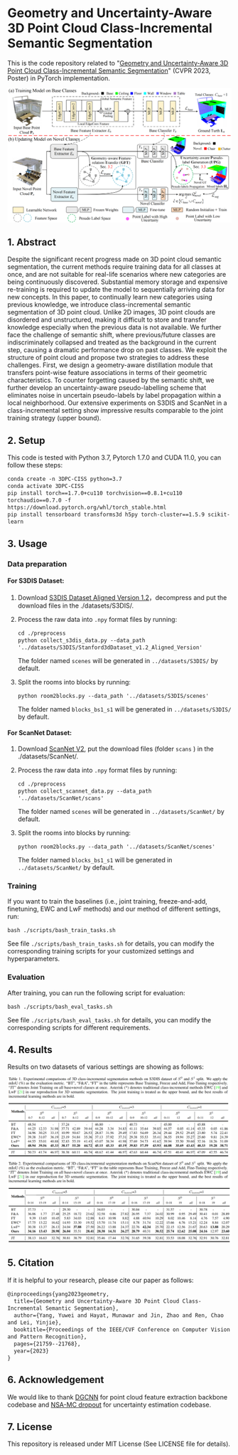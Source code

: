 # Geometry and Uncertainty-Aware 3D Point Cloud Class-Incremental Semantic Segmentation
This is the code repository related to "[Geometry and Uncertainty-Aware 3D Point Cloud Class-Incremental Semantic Segmentation](https://openaccess.thecvf.com/content/CVPR2023/html/Yang_Geometry_and_Uncertainty-Aware_3D_Point_Cloud_Class-Incremental_Semantic_Segmentation_CVPR_2023_paper.html)" (CVPR 2023, Poster) in PyTorch implementation.

![teaser](framework.png)

## 1. Abstract
Despite the significant recent progress made on 3D point cloud semantic segmentation, the current methods require training data for all classes at once, and are not suitable for real-life scenarios where new categories are being continuously discovered. Substantial memory storage and expensive re-training is required to update the model to sequentially arriving data for new concepts. In this paper, to continually learn new categories using previous knowledge, we introduce class-incremental semantic segmentation of 3D point cloud. Unlike 2D images, 3D point clouds are disordered and unstructured, making it difficult to store and transfer knowledge especially when the previous data is not available. We further face the challenge of semantic shift, where previous/future classes are indiscriminately collapsed and treated as the background in the current step, causing a dramatic performance drop on past classes. We exploit the structure of point cloud and propose two strategies to address these challenges. First, we design a geometry-aware distillation module that transfers point-wise feature associations in terms of their geometric characteristics. To counter forgetting caused by the semantic shift, we further develop an uncertainty-aware pseudo-labelling scheme that eliminates noise in uncertain pseudo-labels by label propagation within a local neighborhood. Our extensive experiments on S3DIS and ScanNet in a class-incremental setting show impressive results comparable to the joint training strategy (upper bound). 


## 2. Setup
This code is tested with Python 3.7, Pytorch 1.7.0 and CUDA 11.0, you can follow these steps:
```
conda create -n 3DPC-CISS python=3.7
conda activate 3DPC-CISS
pip install torch==1.7.0+cu110 torchvision==0.8.1+cu110 torchaudio==0.7.0 -f https://download.pytorch.org/whl/torch_stable.html
pip install tensorboard transforms3d h5py torch-cluster==1.5.9 scikit-learn 
```

## 3. Usage
### Data preparation
#### For S3DIS Dataset:
1. Download [S3DIS Dataset Aligned Version 1.2](http://buildingparser.stanford.edu/dataset.html)，decompress and put the download files in the ./datasets/S3DIS/.
2. Process the raw data into `.npy` format files by running:
    ```
    cd ./preprocess
    python collect_s3dis_data.py --data_path '../datasets/S3DIS/Stanford3dDataset_v1.2_Aligned_Version'
    ```
    The folder named `scenes` will be generated in `../datasets/S3DIS/` by default.

3. Split the rooms into blocks by running:
    ```
    python room2blocks.py --data_path '../datasets/S3DIS/scenes'
    ```
    The folder named `blocks_bs1_s1` will be generated in `../datasets/S3DIS/` by default.

#### For ScanNet Dataset:
1. Download [ScanNet V2](http://www.scan-net.org/), put the download files (folder `scans` ) in the ./datasets/ScanNet/.
2. Process the raw data into `.npy` format files by running:
    ```
    cd ./preprocess
    python collect_scannet_data.py --data_path '../datasets/ScanNet/scans'
    ```
    The folder named `scenes` will be generated in `../datasets/ScanNet/` by default.
    
3. Split the rooms into blocks by running:
    ```
    python room2blocks.py --data_path '../datasets/ScanNet/scenes'
    ```
    The folder named `blocks_bs1_s1` will be generated in `../datasets/ScanNet/` by default.

### Training
If you want to train the baselines (i.e., joint training, freeze-and-add, finetuning, EWC and LwF methods) and our method of different settings, run:
    
    bash ./scripts/bash_train_tasks.sh
   
See file `./scripts/bash_train_tasks.sh` for details, you can modify the corresponding training scripts for your customized settings and hyperparameters.

### Evaluation
After training, you can run the following script for evaluation:
   
    bash ./scripts/bash_eval_tasks.sh
    
See file `./scripts/bash_eval_tasks.sh` for details, you can modify the corresponding scripts for different requirements.

## 4. Results
Results on two datasets of various settings are showing as follows:
<p align='center'>
  <img src='results.png' width="1000px">
</p>

## 5. Citation
If it is helpful to your research, please cite our paper as follows:

    @inproceedings{yang2023geometry,
      title={Geometry and Uncertainty-Aware 3D Point Cloud Class-Incremental Semantic Segmentation},
      author={Yang, Yuwei and Hayat, Munawar and Jin, Zhao and Ren, Chao and Lei, Yinjie},
      booktitle={Proceedings of the IEEE/CVF Conference on Computer Vision and Pattern Recognition},
      pages={21759--21768},
      year={2023}
    }

## 6. Acknowledgement
We would like to thank [DGCNN](https://github.com/WangYueFt/dgcnn/tree/master/pytorch) for point cloud feature extraction backbone codebase and [NSA-MC dropout](https://github.com/chaoqi7/Uncertainty_Estimation_PCSS) for uncertainty estimation codebase. 

## 7. License
This repository is released under MIT License (See LICENSE file for details).
